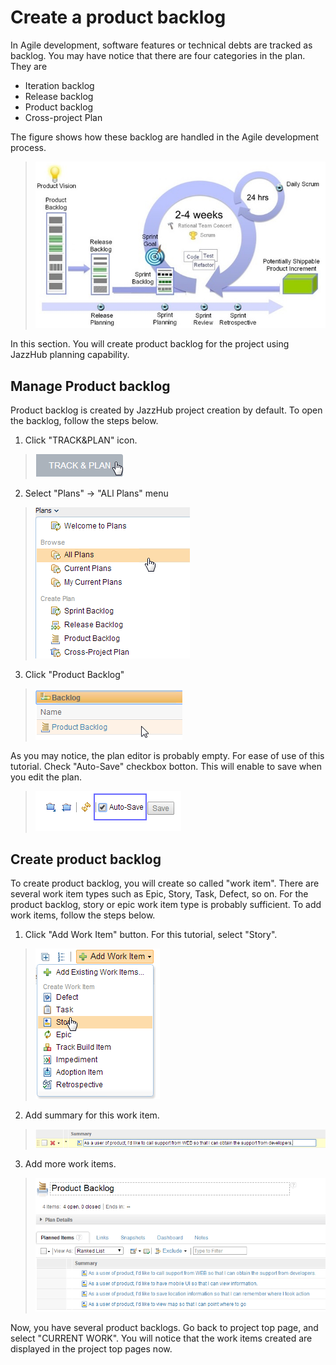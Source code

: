 # Create a product backlog

In Agile development, software features or technical debts are tracked as backlog.
You may have notice that there are four categories in the plan. They are

* Iteration backlog
* Release backlog
* Product backlog
* Cross-project Plan

The figure shows how these backlog are handled in the Agile development process.

> ![Scrum Backlog Process](../images/trackplan/productbacklog.scrumplan.png)

In this section. You will create product backlog for the project using JazzHub planning capability.

## Manage Product backlog

Product backlog is created by JazzHub project creation by default. To open the backlog,
follow the steps below.

1. Click "TRACK&PLAN" icon.
> ![Click TRACK&PLAN](../images/trackplan/productbacklog.trackplanbutton.png)

2. Select "Plans" -> "ALl Plans" menu
> ![Click TRACK&PLAN](../images/trackplan/productbacklog.allplanmenu.png)

3. Click "Product Backlog"
> ![Click TRACK&PLAN](../images/trackplan/productbacklog.selectproductbacklog.png)


As you may notice, the plan editor is probably empty. For ease of use of
this tutorial. Check "Auto-Save" checkbox botton. This will enable to
save when you edit the plan.

> ![Auto Save](../images/trackplan/productbacklog.autosave.png)


## Create product backlog

To create product backlog, you will create so called "work item". There are several work item 
types such as Epic, Story, Task, Defect, so on. For the product backlog, story or epic work 
item type is probably sufficient. To add work items, follow the steps below.

1. Click "Add Work Item" button. For this tutorial, select "Story".
> ![Create Story](../images/trackplan/productbacklog.createstory.png)

2. Add summary for this work item.
> ![Add Summary](../images/trackplan/productbacklog.setstorysummary.png)

3. Add more work items.
> ![Add more stories](../images/trackplan/productbacklog.addmorestories.png)

Now, you have several product backlogs. Go back to project top page, and select 
"CURRENT WORK". You will notice that the work items created are displayed in the
project top pages now.

